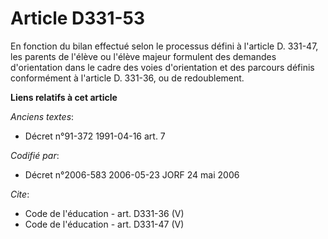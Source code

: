 # Article D331-53

En fonction du bilan effectué selon le processus défini à l'article D. 331-47, les parents de l'élève ou l'élève majeur
formulent des demandes d'orientation dans le cadre des voies d'orientation et des parcours définis conformément à l'article
D. 331-36, ou de redoublement.

**Liens relatifs à cet article**

_Anciens textes_:

  - Décret n°91-372 1991-04-16 art. 7

_Codifié par_:

  - Décret n°2006-583 2006-05-23 JORF 24 mai 2006

_Cite_:

  - Code de l'éducation - art. D331-36 (V)
  - Code de l'éducation - art. D331-47 (V)
